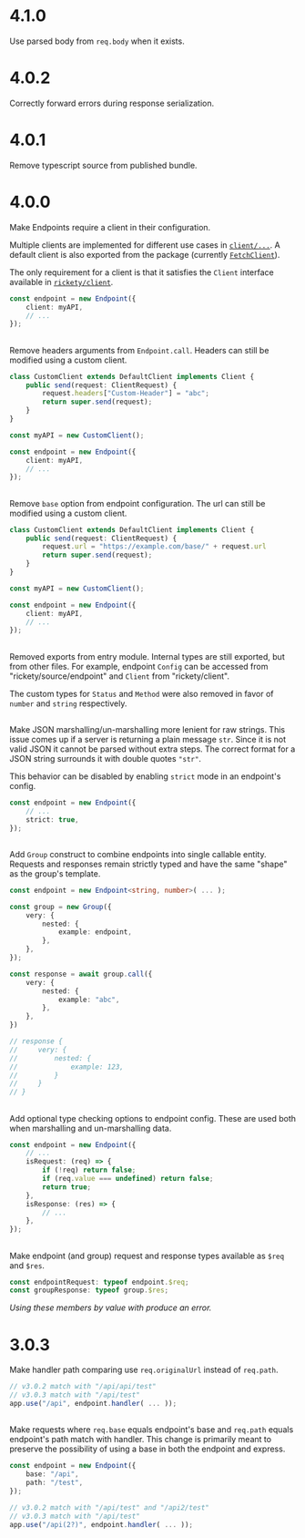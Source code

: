 # 4.1.0

Use parsed body from `req.body` when it exists.

# 4.0.2

Correctly forward errors during response serialization.

# 4.0.1

Remove typescript source from published bundle.

# 4.0.0

Make Endpoints require a client in their configuration.

Multiple clients are implemented for different use cases in [`client/...`](./client). A default client is also exported from the package (currently [`FetchClient`](./client/fetch.ts)).

The only requirement for a client is that it satisfies the `Client` interface available in [`rickety/client`](./client/index.ts).

```typescript
const endpoint = new Endpoint({
    client: myAPI,
    // ...
});
```

##

Remove headers arguments from `Endpoint.call`. Headers can still be modified using a custom client.

```typescript
class CustomClient extends DefaultClient implements Client {
    public send(request: ClientRequest) {
        request.headers["Custom-Header"] = "abc";
        return super.send(request);
    }
}

const myAPI = new CustomClient();

const endpoint = new Endpoint({
    client: myAPI,
    // ...
});
```

##

Remove `base` option from endpoint configuration. The url can still be modified using a custom client.

```typescript
class CustomClient extends DefaultClient implements Client {
    public send(request: ClientRequest) {
        request.url = "https://example.com/base/" + request.url
        return super.send(request);
    }
}

const myAPI = new CustomClient();

const endpoint = new Endpoint({
    client: myAPI,
    // ...
});
```

##

Removed exports from entry module. Internal types are still exported, but from other files. For example, endpoint `Config` can be accessed from "rickety/source/endpoint" and `Client` from "rickety/client".

The custom types for `Status` and `Method` were also removed in favor of `number` and `string` respectively.

##

Make JSON marshalling/un-marshalling more lenient for raw strings. This issue comes up if a server is returning a plain message `str`. Since it is not valid JSON it cannot be parsed without extra steps. The correct format for a JSON string surrounds it with double quotes `"str"`.

This behavior can be disabled by enabling `strict` mode in an endpoint's config.

```typescript
const endpoint = new Endpoint({
    // ...
    strict: true,
});
```

##

Add `Group` construct to combine endpoints into single callable entity. Requests and responses remain strictly typed and have the same "shape" as the group's template.

```typescript
const endpoint = new Endpoint<string, number>( ... );

const group = new Group({
    very: {
        nested: {
            example: endpoint,
        },
    },
});

const response = await group.call({
    very: {
        nested: {
            example: "abc",
        },
    },
})

// response {
//     very: {
//         nested: {
//             example: 123,
//         }
//     }
// }
```

##

Add optional type checking options to endpoint config. These are used both when marshalling and un-marshalling data.

```typescript
const endpoint = new Endpoint({
    // ...
    isRequest: (req) => {
        if (!req) return false;
        if (req.value === undefined) return false;
        return true;
    },
    isResponse: (res) => {
        // ...
    },
});
```

##

Make endpoint (and group) request and response types available as `$req` and `$res`.

```typescript
const endpointRequest: typeof endpoint.$req;
const groupResponse: typeof group.$res;
```

_Using these members by value with produce an error._

# 3.0.3

Make handler path comparing use `req.originalUrl` instead of `req.path`.

```typescript
// v3.0.2 match with "/api/api/test"
// v3.0.3 match with "/api/test"
app.use("/api", endpoint.handler( ... ));
```

##

Make requests where `req.base` equals endpoint's base and `req.path` equals endpoint's path match with handler. This change is primarily meant to preserve the possibility of using a base in both the endpoint and express.

```typescript
const endpoint = new Endpoint({
    base: "/api",
    path: "/test",
});

// v3.0.2 match with "/api/test" and "/api2/test"
// v3.0.3 match with "/api/test"
app.use("/api(2?)", endpoint.handler( ... ));
```
